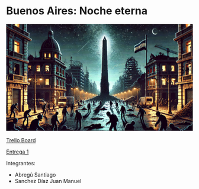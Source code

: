 # Buenos Aires: Noche eterna

<img src="bsas-noche-eterna.webp" />

[Trello Board](https://trello.com/b/BER336kD/e%CF%80cos-buenos-aires-noche-eterna)

[Entrega 1](https://jmsanchezdiaz.github.io/boss-ipv-2024-e3.14cos/export-boss/index.html)

Integrantes:
- Abregú Santiago
- Sanchez Díaz Juan Manuel
